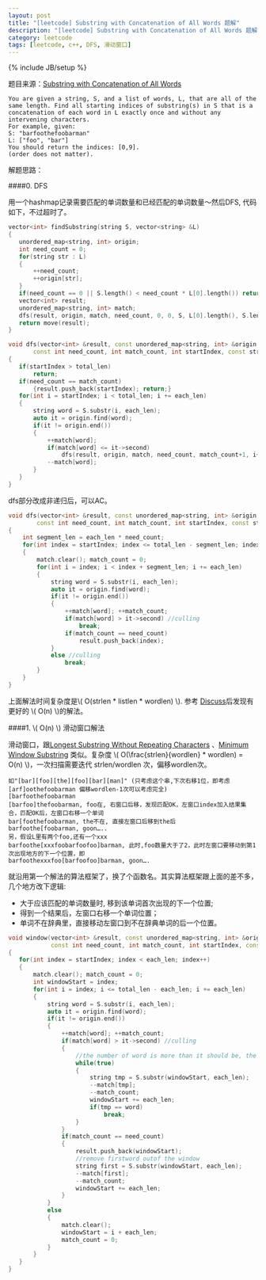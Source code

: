 ```yaml
---
layout: post
title: "[leetcode] Substring with Concatenation of All Words 题解"
description: "[leetcode] Substring with Concatenation of All Words 题解"
category: leetcode 
tags: [leetcode, c++, DFS, 滑动窗口]
---
```

{% include JB/setup %}


题目来源：[Substring with Concatenation of All Words](https://oj.leetcode.com/problems/substring-with-concatenation-of-all-words/)

>
	You are given a string, S, and a list of words, L, that are all of the same length. Find all starting indices of substring(s) in S that is a concatenation of each word in L exactly once and without any intervening characters.
	For example, given:
	S: "barfoothefoobarman"
	L: ["foo", "bar"]
	You should return the indices: [0,9].
	(order does not matter).

解题思路：

####0. DFS

用一个hashmap记录需要匹配的单词数量和已经匹配的单词数量～然后DFS, 代码如下，不过超时了。

```cpp	
vector<int> findSubstring(string S, vector<string> &L) 
{
   unordered_map<string, int> origin;
   int need_count = 0;
   for(string str : L)
   {
       ++need_count;
       ++origin[str];
   }
   if(need_count == 0 || S.length() < need_count * L[0].length()) return vector<int>();
   vector<int> result; 
   unordered_map<string, int> match;
   dfs(result, origin, match, need_count, 0, 0, S, L[0].length(), S.length());
   return move(result);
}

void dfs(vector<int> &result, const unordered_map<string, int> &origin, unordered_map<string, int> &match,
       const int need_count, int match_count, int startIndex, const string S, const int each_len, const int total_len)
{
   if(startIndex > total_len)
       return;
   if(need_count == match_count)
       {result.push_back(startIndex); return;}
   for(int i = startIndex; i < total_len; i += each_len)
   {
       string word = S.substr(i, each_len);
       auto it = origin.find(word);
       if(it != origin.end())
       {
           ++match[word];
           if(match[word] <= it->second)
               dfs(result, origin, match, need_count, match_count+1, i+each_len, S, each_len, total_len);
           --match[word];
       }
   }
}
```

dfs部分改成非递归后，可以AC。

```cpp
void dfs(vector<int> &result, const unordered_map<string, int> &origin, unordered_map<string, int> &match,
        const int need_count, int match_count, int startIndex, const string S, const int each_len, const int total_len)
{
    int segment_len = each_len * need_count;
    for(int index = startIndex; index <= total_len - segment_len; index++)
    {
        match.clear(); match_count = 0;
        for(int i = index; i < index + segment_len; i += each_len)
        {
            string word = S.substr(i, each_len);
            auto it = origin.find(word);
            if(it != origin.end())
            {
                ++match[word]; ++match_count;
                if(match[word] > it->second) //culling
                    break;
                if(match_count == need_count)
                    result.push_back(index);
            }
            else //culling
                break;
        }
    }
}
```

上面解法时间复杂度是\\( O(strlen * listlen * wordlen) \\).  参考 [Discuss]()后发现有更好的
\\( O(n) \\)的解法。

####1. \\( O(n) \\) 滑动窗口解法


滑动窗口，跟[Longest Substring Without Repeating Characters](http://tl3shi.github.io/Longest-Substring-Without-Repeating-Characters.html) 、[Minimum Window Substring](Minimum-Window-Substring.html) 类似。复杂度 \\( O(\frac{strlen}{wordlen} * wordlen) = O(n) \\)，一次扫描需要迭代 strlen/wordlen 次，偏移wordlen次。

	如"[bar][foo][the][foo][bar][man]" (只考虑这个串,下次右移1位，即考虑[arf]oothefoobarman 偏移wordlen-1次可以考虑完全)
	[barfoothefoobarman
	[barfoo]thefoobarman, foo在, 右窗口后移，发现匹配OK，左窗口index加入结果集合，匹配OK后，左窗口右移一个单词
	bar[foothefoobarman, the不在, 直接左窗口后移到the后
	barfoothe[foobarman, goon…..
	另，假设L里有两个foo,还有一个xxx
	barfoothe[xxxfoobarfoofoo]barman, 此时,foo数量大于了2，此时左窗口要移动到第1次出现地方的下一个位置，即
	barfoothexxxfoo[barfoofoo]barman, goon….

就沿用第一个解法的算法框架了，换了个函数名。其实算法框架跟上面的差不多，几个地方改下逻辑:

- 大于应该匹配的单词数量时, 移到该单词首次出现的下一个位置; 
- 得到一个结果后，左窗口右移一个单词位置；
- 单词不在辞典里，直接移动左窗口到不在辞典单词的后一个位置。

```cpp
void window(vector<int> &result, const unordered_map<string, int> &origin, unordered_map<string, int> &match,
            const int need_count, int match_count, int startIndex, const string S, const int each_len, const int total_len)
{
   for(int index = startIndex; index < each_len; index++)
   {
       match.clear(); match_count = 0;
       int windowStart = index;
       for(int i = index; i <= total_len - each_len; i += each_len)
       {
           string word = S.substr(i, each_len);
           auto it = origin.find(word);
           if(it != origin.end())
           {
               ++match[word]; ++match_count;
               if(match[word] > it->second) //culling
               {
                   //the number of word is more than it should be, the windowstart should move to the next index of the first current word  
                   while(true)
                   {
                       string tmp = S.substr(windowStart, each_len);
                       --match[tmp];
                       --match_count;
                       windowStart += each_len;
                       if(tmp == word)
                           break;
                   }
               }
               if(match_count == need_count)
               {
                   result.push_back(windowStart);
                   //remove firstword outof the window
                   string first = S.substr(windowStart, each_len);
                   --match[first];
                   --match_count;
                   windowStart += each_len;
               }
           }
           else 
           {
               match.clear();
               windowStart = i + each_len;
               match_count = 0;
           }
       }
   }
}
```

<!-- MathJax Section -->
<script type="text/javascript"
src="http://cdn.mathjax.org/mathjax/latest/MathJax.js?config=TeX-AMS-MML_HTMLorMML"></script>
